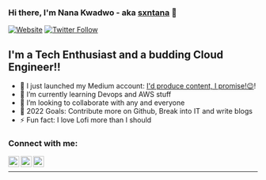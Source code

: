### Hi there, I'm Nana Kwadwo - aka [sxntana][twitter] 👋 

[![Website](https://img.shields.io/website?label=Medium&style=for-the-badge&url=https%3A%2F%2Fmedium.com)](https://medium.com/@agyemang.nana.b)
[![Twitter Follow](https://img.shields.io/twitter/follow/v_sxntana?color=1DA1F2&logo=twitter&style=for-the-badge)](https://twitter.com/intent/follow?original_referer=https%3A%2F%2Fgithub.com%2FNana-Seyramr&screen_name=v_sxntana)

## I'm a Tech Enthusiast and a budding Cloud Engineer!!

- 🔭 I just launched my Medium account: [I'd produce content, I promise!😉][blog]!
- 🌱 I’m currently learning Devops and AWS stuff
- 👯 I’m looking to collaborate with any and everyone
- 🥅 2022 Goals: Contribute more on Github, Break into IT and write blogs
- ⚡ Fun fact: I love Lofi more than I should

### Connect with me:
[<img align="left" alt="codeSTACKr | Twitter" width="22px" src="https://cdn.jsdelivr.net/npm/simple-icons@v3/icons/twitter.svg" />][twitter]
[<img align="left" alt="codeSTACKr | LinkedIn" width="22px" src="https://cdn.jsdelivr.net/npm/simple-icons@v3/icons/linkedin.svg" />][linkedin]
[<img align="left" alt="codeSTACKr | Instagram" width="22px" src="https://cdn.jsdelivr.net/npm/simple-icons@v3/icons/instagram.svg" />][instagram]

<br />

---


[blog]: https://medium.com/@agyemang.nana.b
[twitter]: https://twitter.com/v_sxntana
[instagram]: https://instagram.com/v_sxntana
[linkedin]: https://linkedin.com/in/nana-agyemang
